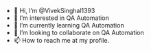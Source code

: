 - 👋 Hi, I’m @VivekSinghal1393
- 👀 I’m interested in QA Automation
- 🌱 I’m currently learning QA Automation
- 💞️ I’m looking to collaborate on QA Automation
- 📫 How to reach me at my profile.

<!---
VivekSinghal1393/VivekSinghal1393 is a ✨ special ✨ repository because its `README.md` (this file) appears on your GitHub profile.
You can click the Preview link to take a look at your changes.
--->
